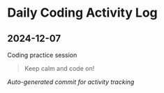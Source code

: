 # Daily Coding Activity Log

## 2024-12-07

Coding practice session

> Keep calm and code on!

*Auto-generated commit for activity tracking*
